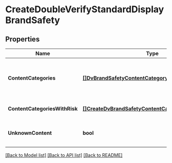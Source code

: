 # CreateDoubleVerifyStandardDisplayBrandSafety

## Properties
Name | Type | Description | Notes
------------ | ------------- | ------------- | -------------
**ContentCategories** | [**[]DvBrandSafetyContentCategoryType**](DVBrandSafetyContentCategoryType.md) | A list of content categories to exclude from targeting. | [optional] [default to null]
**ContentCategoriesWithRisk** | [**[]CreateDvBrandSafetyContentCategoriesWithRiskMap**](CreateDVBrandSafetyContentCategoriesWithRiskMap.md) |  | [optional] [default to null]
**UnknownContent** | **bool** | Set to true to exclude unknown content. | [optional] [default to null]

[[Back to Model list]](../README.md#documentation-for-models) [[Back to API list]](../README.md#documentation-for-api-endpoints) [[Back to README]](../README.md)

